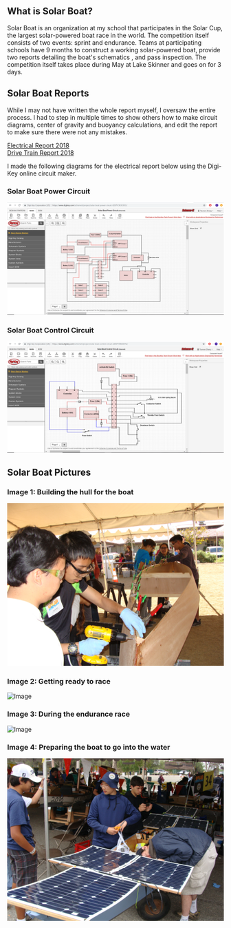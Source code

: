 ## What is Solar Boat?

Solar Boat is an organization at my school that participates in the Solar Cup, the largest solar-powered boat race in the world.
The competition itself consists of two events: sprint and endurance.
Teams at participating schools have 9 months to construct a working solar-powered boat, provide two reports detailing the boat's schematics , and pass inspection.
The competition itself takes place during May at Lake Skinner and goes on for 3 days.


## Solar Boat Reports

While I may not have written the whole report myself, I oversaw the entire process. I had to step in multiple times to show others how to make circuit diagrams, center of gravity and buoyancy calculations, and edit the report to make sure there were not any mistakes.

[Electrical Report 2018](Copy%20of%202018%20Elec%20Report.pdf)<br>
[Drive Train Report 2018](Copy%20of%20Drive%20Train%20Report.pdf)

I made the following diagrams for the electrical report below using the Digi-Key online circuit maker.

### Solar Boat Power Circuit
![Image](Solar%20Boat%20Power%20Circuit.png)
<br>
### Solar Boat Control Circuit
![Image](Solar%20Boat%20Control%20Circuit.png)
<br>

## Solar Boat Pictures
### Image 1: Building the hull for the boat <br>
![Image](Building%20Hull.JPG) <br>
### Image 2: Getting ready to race<br>
![Image](At%20The%20Dock.JPG)<br>
### Image 3: During the endurance race<br>
![Image](Driving%20Boat.JPG)<br>
### Image 4: Preparing the boat to go into the water<br>
![Image](Preparing%20Boat.JPG)<br>

